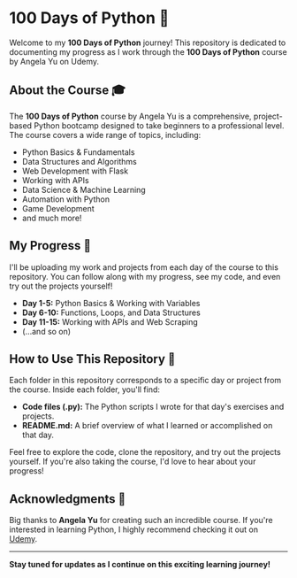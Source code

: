 # 100 Days of Python 🐍

Welcome to my **100 Days of Python** journey! This repository is dedicated to documenting my progress as I work through the **100 Days of Python** course by Angela Yu on Udemy. 

## About the Course 🎓

The **100 Days of Python** course by Angela Yu is a comprehensive, project-based Python bootcamp designed to take beginners to a professional level. The course covers a wide range of topics, including:

- Python Basics & Fundamentals
- Data Structures and Algorithms
- Web Development with Flask
- Working with APIs
- Data Science & Machine Learning
- Automation with Python
- Game Development
- and much more!

## My Progress 🚀

I'll be uploading my work and projects from each day of the course to this repository. You can follow along with my progress, see my code, and even try out the projects yourself!

- **Day 1-5:** Python Basics & Working with Variables
- **Day 6-10:** Functions, Loops, and Data Structures
- **Day 11-15:** Working with APIs and Web Scraping
- (…and so on)

## How to Use This Repository 📂

Each folder in this repository corresponds to a specific day or project from the course. Inside each folder, you'll find:

- **Code files (.py):** The Python scripts I wrote for that day's exercises and projects.
- **README.md:** A brief overview of what I learned or accomplished on that day.

Feel free to explore the code, clone the repository, and try out the projects yourself. If you're also taking the course, I'd love to hear about your progress!

## Acknowledgments 🙏

Big thanks to **Angela Yu** for creating such an incredible course. If you're interested in learning Python, I highly recommend checking it out on [Udemy](https://www.udemy.com/course/100-days-of-code/).

---

**Stay tuned for updates as I continue on this exciting learning journey!**

